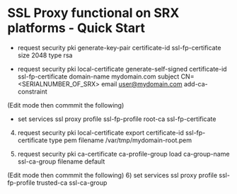 # SSL Proxy functional on SRX platforms - Quick Start

* request security pki generate-key-pair certificate-id ssl-fp-certificate size 2048 type rsa

* request security pki local-certificate generate-self-signed certificate-id ssl-fp-certificate domain-name mydomain.com subject CN=<SERIALNUMBER_OF_SRX> email user@mydomain.com add-ca-constraint

(Edit mode then commmit the following) 
* set services ssl proxy profile ssl-fp-profile root-ca ssl-fp-certificate

4) request security pki local-certificate export certificate-id ssl-fp-certificate type pem filename /var/tmp/mydomain-root.pem

5) request security pki ca-certificate ca-profile-group load ca-group-name ssl-ca-group filename default

(Edit mode then commmit the following)
6) set services ssl proxy profile ssl-fp-profile trusted-ca ssl-ca-group
